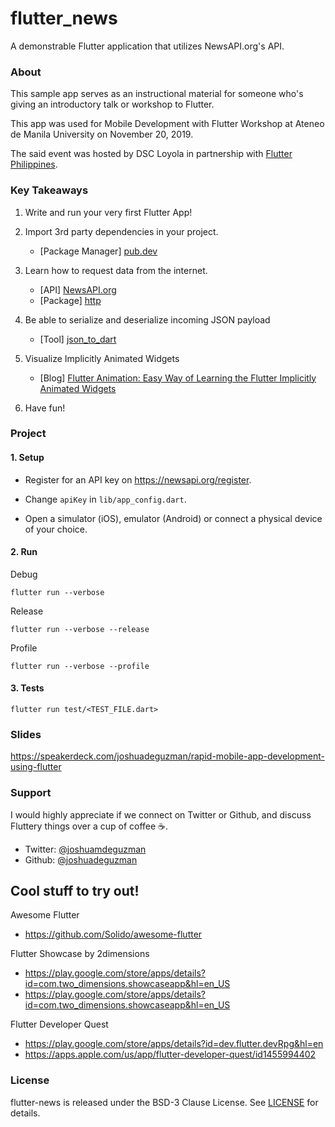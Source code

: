 # flutter_news

A demonstrable Flutter application that utilizes NewsAPI.org's API.

### About

This sample app serves as an instructional material for someone who's giving an introductory talk or workshop to Flutter.

This app was used for Mobile Development with Flutter Workshop at Ateneo de Manila University on November 20, 2019.

The said event was hosted by DSC Loyola in partnership with [Flutter Philippines](https://flutter.ph).

### Key Takeaways

1. Write and run your very first Flutter App!

2. Import 3rd party dependencies in your project.
   - [Package Manager] [pub.dev](https://pub.dev)

3. Learn how to request data from the internet.
   - [API] [NewsAPI.org](https://newsapi.org)
   - [Package] [http](https://pub.dev/packages/http)

4. Be able to serialize and deserialize incoming JSON payload
     - [Tool] [json_to_dart](https://javiercbk.github.io/json_to_dart/)

5. Visualize Implicitly Animated Widgets
   - [Blog] [Flutter Animation: Easy Way of Learning the Flutter Implicitly Animated Widgets](https://medium.com/flutter-community/flutter-animation-easy-way-of-learning-the-flutter-implicit-animation-widgets-pt-1-712f2b78f6b5)

6. Have fun!

### Project

#### 1. Setup

* Register for an API key on https://newsapi.org/register.
  
* Change `apiKey` in `lib/app_config.dart`.

* Open a simulator (iOS), emulator (Android) or connect a physical device of your choice.

#### 2. Run

Debug

```
flutter run --verbose
```

Release

```
flutter run --verbose --release
```

Profile

```
flutter run --verbose --profile
```

#### 3. Tests

```
flutter run test/<TEST_FILE.dart>
```

### Slides

https://speakerdeck.com/joshuadeguzman/rapid-mobile-app-development-using-flutter

### Support

I would highly appreciate if we connect on Twitter or Github, and discuss Fluttery things over a cup of coffee ☕.
* Twitter: [@joshuamdeguzman](https://twitter.com/joshuamdeguzman)
* Github: [@joshuadeguzman](https://github.com/joshuadeguzman)

## Cool stuff to try out!
Awesome Flutter
* https://github.com/Solido/awesome-flutter

Flutter Showcase by 2dimensions
* https://play.google.com/store/apps/details?id=com.two_dimensions.showcaseapp&hl=en_US
* https://play.google.com/store/apps/details?id=com.two_dimensions.showcaseapp&hl=en_US

Flutter Developer Quest
* https://play.google.com/store/apps/details?id=dev.flutter.devRpg&hl=en
* https://apps.apple.com/us/app/flutter-developer-quest/id1455994402

### License

flutter-news is released under the BSD-3 Clause License. See [LICENSE](https://github.com/joshuadeguzman/flutter-news/blob/master/LICENSE) for details.
